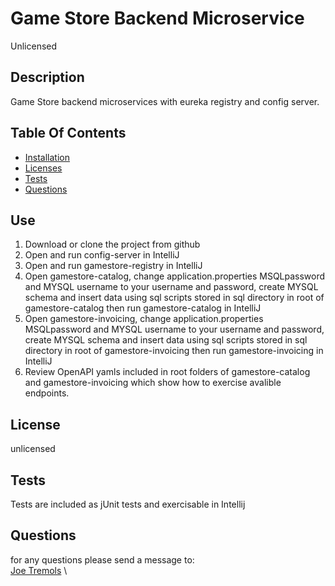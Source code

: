 # Game Store Backend Microservice
Unlicensed
    
## Description
Game Store backend microservices with eureka registry and config server.   

## Table Of Contents
* [Installation](#user-content-use)
* [Licenses](#user-content-licenses)
* [Tests](#user-content-tests)
* [Questions](#user-content-questions)
    
## Use
1. Download or clone the project from github
2. Open and run config-server in IntelliJ
3. Open and run gamestore-registry in IntelliJ
4. Open gamestore-catalog, change application.properties MSQLpassword and MYSQL username to your username and password, create MYSQL schema and insert data using sql scripts stored in sql directory in root of gamestore-catalog then run gamestore-catalog in IntelliJ
5. Open gamestore-invoicing, change application.properties MSQLpassword and MYSQL username to your username and password, create MYSQL schema and insert data using sql scripts stored in sql directory in root of gamestore-invoicing then run gamestore-invoicing in IntelliJ
6. Review OpenAPI yamls included in root folders of gamestore-catalog and gamestore-invoicing which show how to exercise avalible endpoints.

## License

unlicensed

## Tests
Tests are included as jUnit tests and exercisable in Intellij

## Questions
for any questions please send a message to:\
[Joe Tremols](https://github.com/NukaGrizz/) \
  



